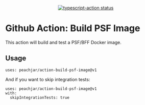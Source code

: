 <p align="center">
  <a href="https://github.com/peachjar/action-build-psf-image/actions"><img alt="typescript-action status" src="https://github.com/peachjar/action-build-psf-image/workflows/build-test/badge.svg"></a>
</p>

# Github Action: Build PSF Image

This action will build and test a PSF/BFF Docker image.

## Usage

```
uses: peachjar/action-build-psf-image@v1
```

And if you want to skip integration tests:

```
uses: peachjar/action-build-psf-image@v1
with:
  skipIntegrationTests: true
```

